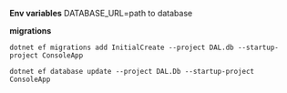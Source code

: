 **Env variables**
DATABASE_URL=path to database

**migrations**

`dotnet ef migrations add InitialCreate --project DAL.db --startup-project ConsoleApp`

`dotnet ef database update --project DAL.Db --startup-project ConsoleApp`
